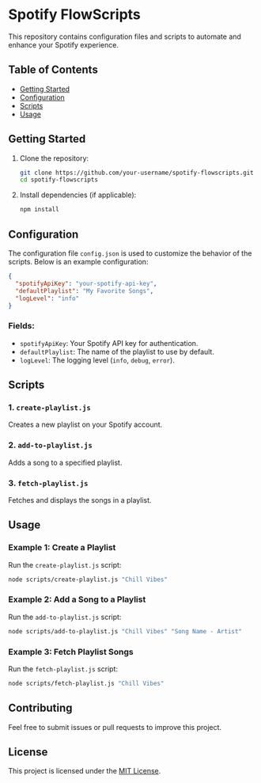 # Spotify FlowScripts

This repository contains configuration files and scripts to automate and enhance your Spotify experience.

## Table of Contents
- [Getting Started](#getting-started)
- [Configuration](#configuration)
- [Scripts](#scripts)
- [Usage](#usage)

## Getting Started

1. Clone the repository:
    ```bash
    git clone https://github.com/your-username/spotify-flowscripts.git
    cd spotify-flowscripts
    ```

2. Install dependencies (if applicable):
    ```bash
    npm install
    ```

## Configuration

The configuration file `config.json` is used to customize the behavior of the scripts. Below is an example configuration:

```json
{
  "spotifyApiKey": "your-spotify-api-key",
  "defaultPlaylist": "My Favorite Songs",
  "logLevel": "info"
}
```

### Fields:
- `spotifyApiKey`: Your Spotify API key for authentication.
- `defaultPlaylist`: The name of the playlist to use by default.
- `logLevel`: The logging level (`info`, `debug`, `error`).

## Scripts

### 1. `create-playlist.js`
Creates a new playlist on your Spotify account.

### 2. `add-to-playlist.js`
Adds a song to a specified playlist.

### 3. `fetch-playlist.js`
Fetches and displays the songs in a playlist.

## Usage

### Example 1: Create a Playlist
Run the `create-playlist.js` script:
```bash
node scripts/create-playlist.js "Chill Vibes"
```

### Example 2: Add a Song to a Playlist
Run the `add-to-playlist.js` script:
```bash
node scripts/add-to-playlist.js "Chill Vibes" "Song Name - Artist"
```

### Example 3: Fetch Playlist Songs
Run the `fetch-playlist.js` script:
```bash
node scripts/fetch-playlist.js "Chill Vibes"
```

## Contributing

Feel free to submit issues or pull requests to improve this project.

## License

This project is licensed under the [MIT License](LICENSE).